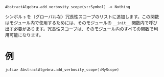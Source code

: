 ```
AbstractAlgebra.add_verbosity_scope(s::Symbol) -> Nothing
```

シンボル `s` を（グローバルな）冗長性スコープのリストに追加します。この関数はモジュール内で使用するためには、そのモジュールの `__init__` 関数内で呼び出す必要があります。冗長性スコープは、そのモジュール内のすべての関数で利用可能になります。

# 例

```jldoctest
julia> AbstractAlgebra.add_verbosity_scope(:MyScope)

```
